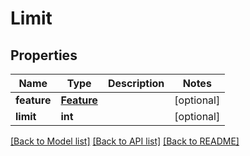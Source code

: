 # Limit

## Properties
Name | Type | Description | Notes
------------ | ------------- | ------------- | -------------
**feature** | [**Feature**](Feature.md) |  | [optional] 
**limit** | **int** |  | [optional] 

[[Back to Model list]](../README.md#documentation-for-models) [[Back to API list]](../README.md#documentation-for-api-endpoints) [[Back to README]](../README.md)

